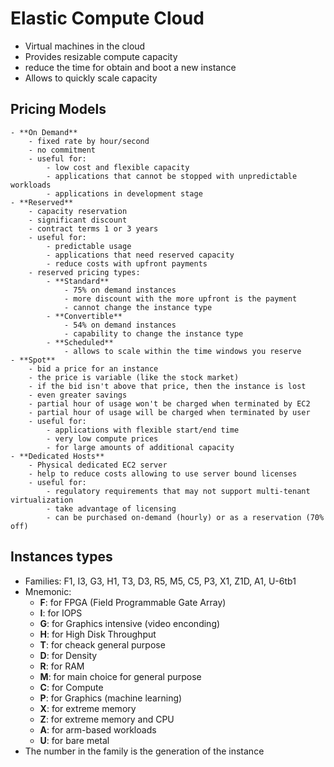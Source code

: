 
# Elastic Compute Cloud

- Virtual machines in the cloud
- Provides resizable compute capacity
- reduce the time for obtain and boot a new instance
- Allows to quickly scale capacity

## Pricing Models
	- **On Demand**
		- fixed rate by hour/second
		- no commitment
		- useful for:
			- low cost and flexible capacity
			- applications that cannot be stopped with unpredictable workloads
			- applications in development stage
	- **Reserved**
		- capacity reservation
		- significant discount
		- contract terms 1 or 3 years
		- useful for:
			- predictable usage
			- applications that need reserved capacity
			- reduce costs with upfront payments
		- reserved pricing types:
			- **Standard**
				- 75% on demand instances
				- more discount with the more upfront is the payment
				- cannot change the instance type
			- **Convertible**
				- 54% on demand instances
				- capability to change the instance type
			- **Scheduled**
				- allows to scale within the time windows you reserve
	- **Spot**
		- bid a price for an instance
		- the price is variable (like the stock market)
		- if the bid isn't above that price, then the instance is lost
		- even greater savings
		- partial hour of usage won't be charged when terminated by EC2
		- partial hour of usage will be charged when terminated by user
		- useful for:
			- applications with flexible start/end time
			- very low compute prices
			- for large amounts of additional capacity
	- **Dedicated Hosts**
		- Physical dedicated EC2 server
		- help to reduce costs allowing to use server bound licenses
		- useful for:
			- regulatory requirements that may not support multi-tenant virtualization
			- take advantage of licensing
			- can be purchased on-demand (hourly) or as a reservation (70% off)

## Instances types

- Families: F1, I3, G3, H1, T3, D3, R5, M5, C5, P3, X1, Z1D, A1, U-6tb1
- Mnemonic:
	- **F**: for FPGA (Field Programmable Gate Array)
	- **I**: for IOPS
	- **G**: for Graphics intensive (video enconding)
	- **H**: for High Disk Throughput
	- **T**: for cheack general purpose 
	- **D**: for Density
	- **R**: for RAM
	- **M**: for main choice for general purpose
	- **C**: for Compute
	- **P**: for Graphics (machine learning)
	- **X**: for extreme memory
	- **Z**: for extreme memory and CPU
	- **A**: for arm-based workloads
	- **U**: for bare metal
- The number in the family is the generation of the instance